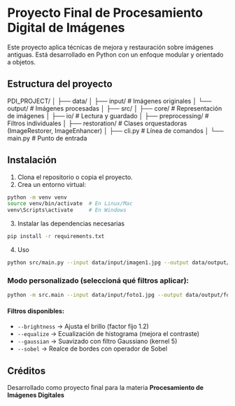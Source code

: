 # Proyecto Final de Procesamiento Digital de Imágenes

Este proyecto aplica técnicas de mejora y restauración sobre imágenes antiguas. Está desarrollado en Python con un enfoque modular y orientado a objetos.

## Estructura del proyecto

PDI_PROJECT/
│
├── data/
│ ├── input/ # Imágenes originales
│ └── output/ # Imágenes procesadas
│
├── src/
│ ├── core/ # Representación de imágenes
│ ├── io/ # Lectura y guardado
│ ├── preprocessing/ # Filtros individuales
│ ├── restoration/ # Clases orquestadoras (ImageRestorer, ImageEnhancer)
│ ├── cli.py # Línea de comandos
│ └── main.py # Punto de entrada


## Instalación

1. Clona el repositorio o copia el proyecto.
2. Crea un entorno virtual:

```bash
python -m venv venv
source venv/bin/activate  # En Linux/Mac
venv\Scripts\activate     # En Windows
```

3. Instalar las dependencias necesarias
```bash
pip install -r requirements.txt
```

4. Uso

```bash
python src/main.py --input data/input/imagen1.jpg --output data/output/imagen1_restaurada.jpg
```

### Modo personalizado (seleccioná qué filtros aplicar):

```bash
python -m src.main --input data/input/foto1.jpg --output data/output/foto1_custom.jpg --brightness --equalize --sobel
```
#### Filtros disponibles:
- `--brightness` → Ajusta el brillo (factor fijo 1.2)
- `--equalize` → Ecualización de histograma (mejora el contraste)
- `--gaussian` → Suavizado con filtro Gaussiano (kernel 5)
- `--sobel` → Realce de bordes con operador de Sobel

## Créditos

Desarrollado como proyecto final para la materia **Procesamiento de Imágenes Digitales**
